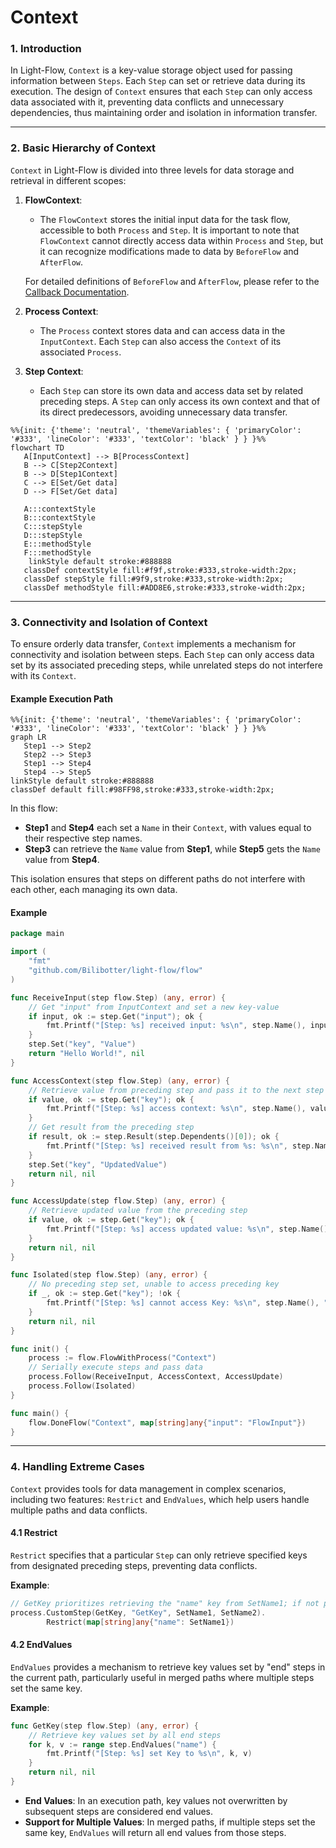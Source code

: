 # Context

### **1. Introduction**

In Light-Flow, `Context` is a key-value storage object used for passing information between `Steps`. Each `Step` can set or retrieve data during its execution. The design of `Context` ensures that each `Step` can only access data associated with it, preventing data conflicts and unnecessary dependencies, thus maintaining order and isolation in information transfer.

---

### **2. Basic Hierarchy of Context**

`Context` in Light-Flow is divided into three levels for data storage and retrieval in different scopes:

1. **FlowContext**:

   - The `FlowContext` stores the initial input data for the task flow, accessible to both `Process` and `Step`. It is important to note that `FlowContext` cannot directly access data within `Process` and `Step`, but it can recognize modifications made to data by `BeforeFlow` and `AfterFlow`.

   For detailed definitions of `BeforeFlow` and `AfterFlow`, please refer to the [Callback Documentation](./Callback.md).

2. **Process Context**:

   - The `Process` context stores data and can access data in the `InputContext`. Each `Step` can also access the `Context` of its associated `Process`.

3. **Step Context**:

   - Each `Step` can store its own data and access data set by related preceding steps. A `Step` can only access its own context and that of its direct predecessors, avoiding unnecessary data transfer.

```mermaid
%%{init: {'theme': 'neutral', 'themeVariables': { 'primaryColor': '#333', 'lineColor': '#333', 'textColor': 'black' } } }%%
flowchart TD
   A[InputContext] --> B[ProcessContext]
   B --> C[Step2Context]
   B --> D[Step1Context]
   C --> E[Set/Get data]
   D --> F[Set/Get data]
   
   A:::contextStyle
   B:::contextStyle
   C:::stepStyle
   D:::stepStyle
   E:::methodStyle
   F:::methodStyle
	linkStyle default stroke:#888888
   classDef contextStyle fill:#f9f,stroke:#333,stroke-width:2px;
   classDef stepStyle fill:#9f9,stroke:#333,stroke-width:2px;
   classDef methodStyle fill:#ADD8E6,stroke:#333,stroke-width:2px;
```

---

### **3. Connectivity and Isolation of Context**

To ensure orderly data transfer, `Context` implements a mechanism for connectivity and isolation between steps. Each `Step` can only access data set by its associated preceding steps, while unrelated steps do not interfere with its `Context`.

#### Example Execution Path

```mermaid
%%{init: {'theme': 'neutral', 'themeVariables': { 'primaryColor': '#333', 'lineColor': '#333', 'textColor': 'black' } } }%%
graph LR
   Step1 --> Step2
   Step2 --> Step3
   Step1 --> Step4
   Step4 --> Step5
linkStyle default stroke:#888888
classDef default fill:#98FF98,stroke:#333,stroke-width:2px;
```

In this flow:

- **Step1** and **Step4** each set a `Name` in their `Context`, with values equal to their respective step names.
- **Step3** can retrieve the `Name` value from **Step1**, while **Step5** gets the `Name` value from **Step4**.

This isolation ensures that steps on different paths do not interfere with each other, each managing its own data.

#### Example

```go
package main

import (
	"fmt"
	"github.com/Bilibotter/light-flow/flow"
)

func ReceiveInput(step flow.Step) (any, error) {
	// Get "input" from InputContext and set a new key-value
	if input, ok := step.Get("input"); ok {
		fmt.Printf("[Step: %s] received input: %s\n", step.Name(), input)
	}
	step.Set("key", "Value")
	return "Hello World!", nil
}

func AccessContext(step flow.Step) (any, error) {
	// Retrieve value from preceding step and pass it to the next step
	if value, ok := step.Get("key"); ok {
		fmt.Printf("[Step: %s] access context: %s\n", step.Name(), value)
	}
	// Get result from the preceding step
	if result, ok := step.Result(step.Dependents()[0]); ok {
		fmt.Printf("[Step: %s] received result from %s: %s\n", step.Name(), step.Dependents()[0], result)
	}
	step.Set("key", "UpdatedValue")
	return nil, nil
}

func AccessUpdate(step flow.Step) (any, error) {
	// Retrieve updated value from the preceding step
	if value, ok := step.Get("key"); ok {
		fmt.Printf("[Step: %s] access updated value: %s\n", step.Name(), value)
	}
	return nil, nil
}

func Isolated(step flow.Step) (any, error) {
	// No preceding step set, unable to access preceding key
	if _, ok := step.Get("key"); !ok {
		fmt.Printf("[Step: %s] cannot access Key: %s\n", step.Name(), "key")
	}
	return nil, nil
}

func init() {
	process := flow.FlowWithProcess("Context")
	// Serially execute steps and pass data
	process.Follow(ReceiveInput, AccessContext, AccessUpdate)
	process.Follow(Isolated)
}

func main() {
	flow.DoneFlow("Context", map[string]any{"input": "FlowInput"})
}
```

---

### **4. Handling Extreme Cases**

`Context` provides tools for data management in complex scenarios, including two features: `Restrict` and `EndValues`, which help users handle multiple paths and data conflicts.

#### 4.1 Restrict

`Restrict` specifies that a particular `Step` can only retrieve specified keys from designated preceding steps, preventing data conflicts.

**Example**:

```go
// GetKey prioritizes retrieving the "name" key from SetName1; if not present, it retrieves it normally
process.CustomStep(GetKey, "GetKey", SetName1, SetName2).
		Restrict(map[string]any{"name": SetName1})
```

#### 4.2 EndValues

`EndValues` provides a mechanism to retrieve key values set by "end" steps in the current path, particularly useful in merged paths where multiple steps set the same key.

**Example**:

```go
func GetKey(step flow.Step) (any, error) {
	// Retrieve key values set by all end steps
	for k, v := range step.EndValues("name") {
		fmt.Printf("[Step: %s] set Key to %s\n", k, v)
	}
	return nil, nil
}
```

- **End Values**: In an execution path, key values not overwritten by subsequent steps are considered end values.
- **Support for Multiple Values**: In merged paths, if multiple steps set the same key, `EndValues` will return all end values from those steps.